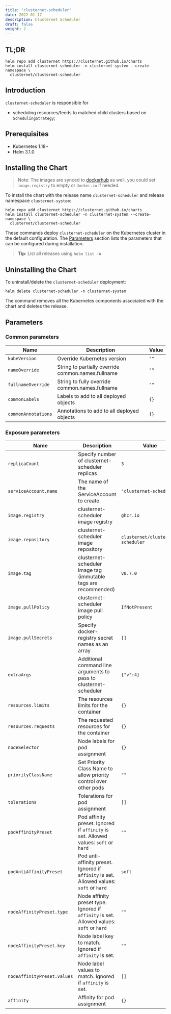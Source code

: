 ```yaml
---
title: "clusternet-scheduler"
date: 2022-01-17
description: Clusternet Scheduler
draft: false
weight: 2
---
```


## TL;DR

```console
helm repo add clusternet https://clusternet.github.io/charts
helm install clusternet-scheduler -n clusternet-system --create-namespace \
  clusternet/clusternet-scheduler
```

## Introduction

`clusternet-scheduler` is responsible for

- scheduling resources/feeds to matched child clusters based on `SchedulingStrategy`;

## Prerequisites

- Kubernetes 1.18+
- Helm 3.1.0

## Installing the Chart

> Note:
> The images are synced to [dockerhub](https://hub.docker.com/u/clusternet) as well,
> you could set `image.registry` to empty or `docker.io` if needed.

To install the chart with the release name `clusternet-scheduler` and release namespace `clusternet-system`:

```console
helm repo add clusternet https://clusternet.github.io/charts
helm install clusternet-scheduler -n clusternet-system --create-namespace \
  clusternet/clusternet-scheduler
```

These commands deploy `clusternet-scheduler` on the Kubernetes cluster in the default configuration.
The [Parameters](/docs/components/clusternet-scheduler/#parameters) section lists the parameters that can be configured during installation.

> **Tip**: List all releases using `helm list -A`

## Uninstalling the Chart

To uninstall/delete the `clusternet-scheduler` deployment:

```console
helm delete clusternet-scheduler -n clusternet-system
```

The command removes all the Kubernetes components associated with the chart and deletes the release.

## Parameters

### Common parameters

| Name                | Description                                        | Value |
| ------------------- | -------------------------------------------------- | ----- |
| `kubeVersion`       | Override Kubernetes version                        | `""`  |
| `nameOverride`      | String to partially override common.names.fullname | `""`  |
| `fullnameOverride`  | String to fully override common.names.fullname     | `""`  |
| `commonLabels`      | Labels to add to all deployed objects              | `{}`  |
| `commonAnnotations` | Annotations to add to all deployed objects         | `{}`  |

### Exposure parameters

| Name                        | Description                                                                               | Value                             |
| --------------------------- | ----------------------------------------------------------------------------------------- | --------------------------------- |
| `replicaCount`              | Specify number of clusternet-scheduler replicas                                           | `3`                               |
| `serviceAccount.name`       | The name of the ServiceAccount to create                                                  | `"clusternet-scheduler"`          |
| `image.registry`            | clusternet-scheduler image registry                                                       | `ghcr.io`                         |
| `image.repository`          | clusternet-scheduler image repository                                                     | `clusternet/clusternet-scheduler` |
| `image.tag`                 | clusternet-scheduler image tag (immutable tags are recommended)                           | `v0.7.0`                          |
| `image.pullPolicy`          | clusternet-scheduler image pull policy                                                    | `IfNotPresent`                    |
| `image.pullSecrets`         | Specify docker-registry secret names as an array                                          | `[]`                              |
| `extraArgs`                 | Additional command line arguments to pass to clusternet-scheduler                         | `{"v":4}`                         |
| `resources.limits`          | The resources limits for the container                                                    | `{}`                              |
| `resources.requests`        | The requested resources for the container                                                 | `{}`                              |
| `nodeSelector`              | Node labels for pod assignment                                                            | `{}`                              |
| `priorityClassName`         | Set Priority Class Name to allow priority control over other pods                         | `""`                              |
| `tolerations`               | Tolerations for pod assignment                                                            | `[]`                              |
| `podAffinityPreset`         | Pod affinity preset. Ignored if `affinity` is set. Allowed values: `soft` or `hard`       | `""`                              |
| `podAntiAffinityPreset`     | Pod anti-affinity preset. Ignored if `affinity` is set. Allowed values: `soft` or `hard`  | `soft`                            |
| `nodeAffinityPreset.type`   | Node affinity preset type. Ignored if `affinity` is set. Allowed values: `soft` or `hard` | `""`                              |
| `nodeAffinityPreset.key`    | Node label key to match. Ignored if `affinity` is set.                                    | `""`                              |
| `nodeAffinityPreset.values` | Node label values to match. Ignored if `affinity` is set.                                 | `[]`                              |
| `affinity`                  | Affinity for pod assignment                                                               | `{}`                              |
